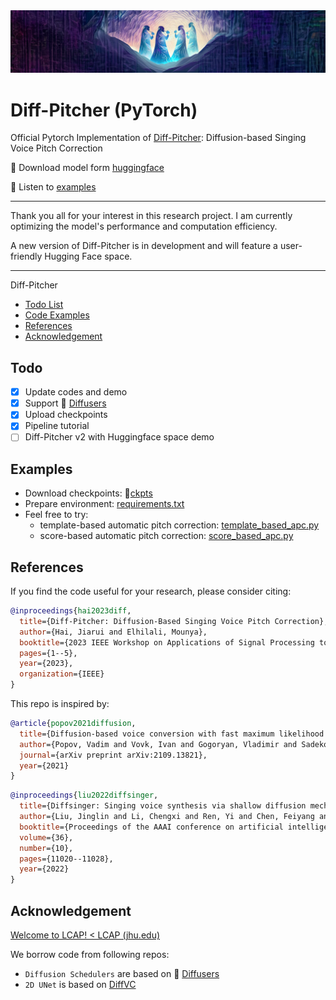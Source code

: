 <img src="img\cover.png">

# Diff-Pitcher (PyTorch)

Official Pytorch Implementation of [Diff-Pitcher](https://engineering.jhu.edu/lcap/data/uploads/pdfs/waspaa2023_hai.pdf): Diffusion-based Singing Voice Pitch Correction

🤗 Download model form [huggingface](https://huggingface.co/Higobeatz/Diff-Pitcher)

🎵 Listen to [examples](https://jhu-lcap.github.io/Diff-Pitcher/)

--------------------

Thank you all for your interest in this research project. I am currently optimizing the model's performance and computation efficiency. 

A new version of Diff-Pitcher is in development and will feature a user-friendly Hugging Face space.

--------------------

Diff-Pitcher

- [Todo List](#todo)
- [Code Examples](#examples)
- [References](#references)
- [Acknowledgement](#acknowledgement)

## Todo
- [x] Update codes and demo
- [x] Support 🤗 [Diffusers](https://github.com/huggingface/diffusers)
- [x] Upload checkpoints
- [x] Pipeline tutorial
- [ ] Diff-Pitcher v2 with Huggingface space demo

## Examples
- Download checkpoints: 🎒[ckpts](https://github.com/haidog-yaqub/DiffPitcher/tree/main/ckpts)
- Prepare environment: [requirements.txt](requirements.txt)
- Feel free to try:
  - template-based automatic pitch correction: [template_based_apc.py](template_based_apc.py)
  - score-based automatic pitch correction: [score_based_apc.py](score_based_apc.py)


## References

If you find the code useful for your research, please consider citing:

```bibtex
@inproceedings{hai2023diff,
  title={Diff-Pitcher: Diffusion-Based Singing Voice Pitch Correction},
  author={Hai, Jiarui and Elhilali, Mounya},
  booktitle={2023 IEEE Workshop on Applications of Signal Processing to Audio and Acoustics (WASPAA)},
  pages={1--5},
  year={2023},
  organization={IEEE}
}
```

This repo is inspired by:

```bibtex
@article{popov2021diffusion,
  title={Diffusion-based voice conversion with fast maximum likelihood sampling scheme},
  author={Popov, Vadim and Vovk, Ivan and Gogoryan, Vladimir and Sadekova, Tasnima and Kudinov, Mikhail and Wei, Jiansheng},
  journal={arXiv preprint arXiv:2109.13821},
  year={2021}
}
```
```bibtex
@inproceedings{liu2022diffsinger,
  title={Diffsinger: Singing voice synthesis via shallow diffusion mechanism},
  author={Liu, Jinglin and Li, Chengxi and Ren, Yi and Chen, Feiyang and Zhao, Zhou},
  booktitle={Proceedings of the AAAI conference on artificial intelligence},
  volume={36},
  number={10},
  pages={11020--11028},
  year={2022}
}
```

## Acknowledgement

[Welcome to LCAP! < LCAP (jhu.edu)](https://engineering.jhu.edu/lcap/)

We borrow code from following repos:

 - `Diffusion Schedulers` are based on 🤗 [Diffusers](https://github.com/huggingface/diffusers)
 - `2D UNet` is based on [DiffVC](https://github.com/huawei-noah/Speech-Backbones/tree/main/DiffVC)

